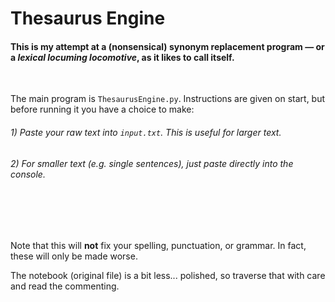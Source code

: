 # Thesaurus Engine
#### This is my attempt at a (nonsensical) synonym replacement program — or a *lexical locuming locomotive*, as it likes to call itself.

<br/>

The main program is `ThesaurusEngine.py`. Instructions are given on start, but before running it you have a choice to make:
###### 1) Paste your raw text into `input.txt`. This is useful for larger text.
###### 2) For smaller text (e.g. single sentences), just paste directly into the console.

<br/>
<br/>
<br/>

Note that this will **not** fix your spelling, punctuation, or grammar. In fact, these will only be made worse.

The notebook (original file) is a bit less... polished, so traverse that with care and read the commenting.
